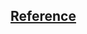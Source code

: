 ## [Reference](https://www.elastic.co/guide/en/elasticsearch/reference/current/search-aggregations.html)

<br/>
